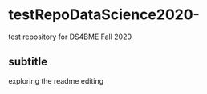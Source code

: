 # testRepoDataScience2020-
test repository for DS4BME Fall 2020
## subtitle
exploring the readme editing
